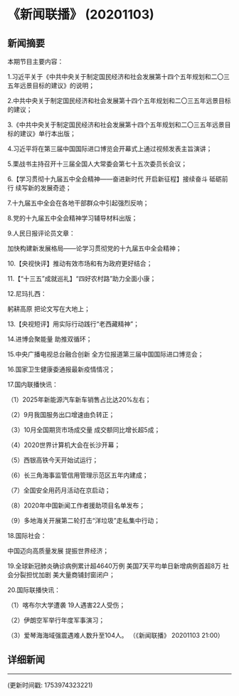# 《新闻联播》 (20201103)

## 新闻摘要

本期节目主要内容：

 1.习近平关于《中共中央关于制定国民经济和社会发展第十四个五年规划和二〇三五年远景目标的建议》的说明；

 2.中共中央关于制定国民经济和社会发展第十四个五年规划和二〇三五年远景目标的建议；

 3.《中共中央关于制定国民经济和社会发展第十四个五年规划和二〇三五年远景目标的建议》单行本出版；

 4.习近平将在第三届中国国际进口博览会开幕式上通过视频发表主旨演讲；

 5.栗战书主持召开十三届全国人大常委会第七十五次委员长会议；

 6.【学习贯彻十九届五中全会精神——奋进新时代 开启新征程】接续奋斗 砥砺前行 续写新的发展奇迹；

 7.十九届五中全会在各地干部群众中引起强烈反响；

 8.党的十九届五中全会精神学习辅导材料出版；

 9.人民日报评论员文章：

加快构建新发展格局——论学习贯彻党的十九届五中全会精神；

 10.【央视快评】推动有效市场和有为政府更好结合；

 11.【“十三五”成就巡礼】“四好农村路”助力全面小康；

 12.尼玛扎西：

躬耕高原 把论文写在大地上；

 13.【央视短评】用实际行动践行“老西藏精神”；

 14.进博会聚能量 助推双循环；

 15.中央广播电视总台融合创新 全方位报道第三届中国国际进口博览会；

 16.国家卫生健康委通报最新疫情情况；

 17.国内联播快讯：

 （1）2025年新能源汽车新车销售占比达20%左右；

 （2）9月我国服务出口增速由负转正；

 （3）10月全国期货市场成交量 成交额同比增长超5成；

 （4）2020世界计算机大会在长沙开幕；

 （5）西银高铁今天开始试运行；

 （6）长三角海事监管信用管理示范区五年内建成；

 （7）全国安全用药月活动在京启动；

 （8）2020年中国新闻工作者援助项目名单发布；

 （9）多地海关开展第二轮打击“洋垃圾”走私集中行动；

 18.国际社会：

中国迈向高质量发展 提振世界经济；

 19.全球新冠肺炎确诊病例累计超4640万例 美国7天平均单日新增病例首超8万 社会分裂担忧加剧 美大量商铺封窗闭户；

 20.国际联播快讯：

 （1）喀布尔大学遭袭 19人遇害22人受伤；

 （2）伊朗空军举行年度军事演习；

 （3）爱琴海海域强震遇难人数升至104人。 （《新闻联播》 20201103 21:00）

## 详细新闻

---

(更新时间戳: 1753974323221)

